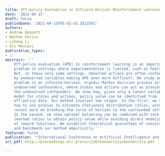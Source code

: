 ```yaml
---
title: Off-policy Evaluation in Infinite-Horizon Reinforcement Learning with Latent Confounders
date: '2021-04-15'
draft: false
publishDate: '2021-04-15T05:42:43.351259Z'
authors:
- Andrew Bennett
- Nathan Kallus
- Lihong Li
- Ali Mousavi
publication_types:
- 1
abstract: '''
    Off-policy evaluation (OPE) in reinforcement learning is an important
    problem in settings where experimentation is limited, such as healthcare.
    But, in these very same settings, observed actions are often confounded
    by unobserved variables making OPE even more difficult. We study an OPE
    problem in an infinite-horizon, ergodic Markov decision process with
    unobserved confounders, where states and actions can act as proxies for
    the unobserved confounders. We show how, given only a latent variable
    model for states and actions, policy value can be identified from
    off-policy data. Our method involves two stages. In the first, we show
    how to use proxies to estimate stationary distribution ratios, extending
    recent work on breaking the curse of horizon to the confounded setting.
    In the second, we show optimal balancing can be combined with such
    learned ratios to obtain policy value while avoiding direct modeling
    of reward functions. We establish theoretical guarantees of consistency
    and benchmark our method empirically.'''
featured: false
publication: '*International Conference on Artificial Intelligence and Statistics (AISTATS)*'
url_pdf: http://proceedings.mlr.press/v130/bennett21a/bennett21a.pdf

---
```

